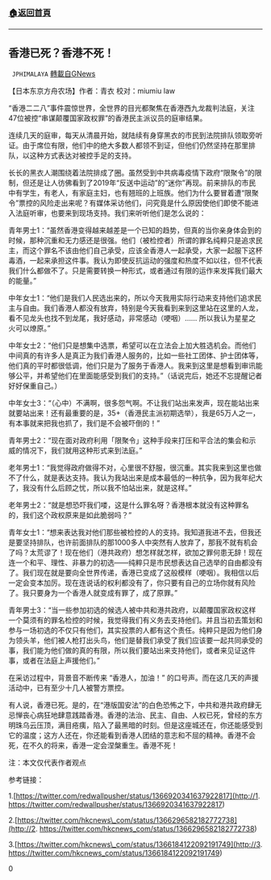 ###  [:house:返回首頁](https://github.com/ourhimalayas/txt)
---

## 香港已死？香港不死！
` JPHIMALAYA` [轉載自GNews](https://gnews.org/zh-hans/944128/)

【日本东京方舟农场】作者：青衣 校对：miumiu law

“香港二二八”事件震惊世界，全世界的目光都聚焦在香港西九龙裁判法庭，关注47位被控“串谋颠覆国家政权罪”的香港民主派议员的庭审结果。

连续几天的庭审，每天从清晨开始，就陆续有身穿黑衣的市民到法院排队领取旁听证。由于席位有限，他们中的绝大多数人都领不到证，但他们仍然坚持在那里排队，以这种方式表达对被控手足的支持。

长长的黑衣人潮围绕着法院排成了圈。虽然受到中共病毒疫情下政府“限聚令”的限制，但还是让人彷佛看到了2019年“反送中运动”的“迷你”再现。前来排队的市民中有学生，有老人，有家庭主妇，也有翘班的上班族。他们为什么要冒着遭“限聚令”票控的风险走出来呢？有媒体采访他们，问究竟是什么原因使他们即使不能进入法庭听审，也要来到现场支持。我们来听听他们是怎么说的：

青年男士1：“虽然香港变得越来越差是一个已知的趋势，但真的当你亲身体会到的时候，那种沉重和无力感还是很强。他们（被检控者）所谓的罪名纯粹只是追求民主，而这个罪名不该由他们自己承受，应该全香港人一起承受，大家一起服下这杯毒酒，一起来承担这件事。我认为即使反抗运动的强度和热度不如以往，但不代表我们什么都做不了。只是需要转换一种形式，或者通过有限的运作来发挥我们最大的能量。”

中年女士1：“他们是我们人民选出来的，所以今天我用实际行动来支持他们追求民主与自由。我们香港人都没有放弃，特别是今天我看到来到这里站在这里的人龙，看不见龙头也找不到龙尾，我好感动，非常感动（哽咽）…… 所以我认为星星之火可以燎原。”

中年女士2：“他们只是想集中选票，希望可以在立法会上加大胜选机会。而他们中间真的有许多人是真正为我们香港人服务的，比如一些社工团体、护士团体等，他们真的平时都很低调，他们只是为了服务于香港人。我来到这里是想看到审讯能够公平，并希望他们在里面能感受到我们的支持。”（话说完后，她还不忘提醒记者好好保重自己。）

中年女士3：“（心中）不满啊，很多怨气啊。不让我们站出来发声，现在能站出来就要站出来！还有最重要的是，35+（香港民主派初期选举），我是65万人之一，有本事就来把我也抓了，我们是不会被吓倒的！”

青年男士2：“现在面对政府利用「限聚令」这种手段来打压和平合法的集会和示威的情况下，我们就用这种形式来到法庭。”

老年男士1：“我觉得政府做得不对，心里很不舒服，很沉重。其实我来到这里也做不了什么，就是表达支持。我认为我站出来是成本最低的一种抗争，因为我年纪大了，我没有什么后顾之忧，所以我不怕站出来，就是这样。”

老年男士2：“就是想恐吓我们喽，这是什么罪名呀？香港根本就没有这种罪名的，我们这个政权原来是如此脆弱吗？”

青年女士1：“想来表达我对他们那些被检控的人的支持。我知道我进不去，但我还是要坚持排队，也许前面排队的那1000多人中突然有人放弃了，那我不就有机会了吗？太荒谬了！现在他们（港共政府）想怎样就怎样，欲加之罪何患无辞！现在连一个和平、理性、非暴力的初选——纯粹只是市民想表达自己选举的自由都没有了。我们现在就是要向全世界传递，香港已变成了这般模样（哽咽）。我相信以后一定会变本加厉。现在连说话的权利都没有了，你只要有自己的立场你就有风险了。我只要身为一个香港人就变成有罪了，成了原罪。”

青年男士3：“当一些参加初选的候选人被中共和港共政府，以颠覆国家政权这样一个莫须有的罪名检控的时候，我觉得我们有义务去支持他们。并且当初去策划和参与一场初选的不仅只有他们，其实投票的人都有这个责任。纯粹只是因为他们身为领头羊，他们被人枪打出头鸟，他们是替我们承受了我们应该要一起共同承受的事，我们能为他们做的真的有限，所以我们要站出来支持他们，或者来见证这件事，或者在法庭上声援他们。”

在采访过程中，背景音不断传来 “香港人，加油！” 的口号声。而在这几天的声援活动中，已有至少十几人被警方票控。

有人说，香港已死。是的，在“港版国安法”的白色恐怖之下，中共和港共政府肆无忌惮丧心病狂地肆意践踏香港。香港的法治、民主、自由、人权已死，曾经的东方明珠乌云压顶，满目疮痍，陷入了最黑暗的时刻。但是这座城还在，你还能感受到它的温度；这方人还在，你还能看到香港人团结的意志和不屈的精神。香港不会死，在不久的将来，香港一定会涅槃重生。香港不死！

注：本文仅代表作者观点

参考链接：

1.[https://twitter.com/redwallpusher/status/1366920341637922817](http://1.	https://twitter.com/redwallpusher/status/1366920341637922817)

2.[https://twitter.com/hkcnews\_com/status/1366296582182772738](http://2.	https://twitter.com/hkcnews_com/status/1366296582182772738)

3.[https://twitter.com/hkcnews\_com/status/1366184122092191749](http://3.	https://twitter.com/hkcnews_com/status/1366184122092191749)

0
